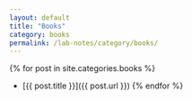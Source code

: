 ```yaml
---
layout: default
title: "Books"
category: books
permalink: /lab-notes/category/books/
---
```


{% for post in site.categories.books %}
  - [{{ post.title }}]({{ post.url }})
{% endfor %}
